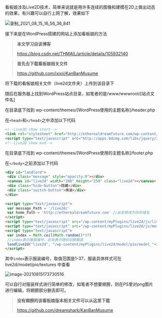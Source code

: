 看板娘涉及Live2D技术，简单来说就是用许多连续的图像和建模在2D上做出动态的效果，有兴趣可以自行上网了解，效果如下

![录制_2021_08_15_16_56_36_841](http://etherealdreamfuture.com/wp-imgs/录制_2021_08_15_16_56_36_841-1629020488533.gif)

接下来是在WordPress搭建的网站上添加看板娘的方法

> **本文学习自该博客**
>
> https://blog.csdn.net/THMAIL/article/details/105932140

> **首先去下载看板娘相关文件**
>
> https://github.com/ixixii/KanBanMusume

将下载的看板娘相关文件（live2d文件夹）上传到该目录下

随后在服务器上找到WordPress站点目录，如笔者的是/www/wwwroot/[站点文件名]

在目录底下找到 wp-content/themes/[WordPress使用的主题名称]/header.php

在`<head>`和`</head>`之中添加以下代码


```html
<!--Live2D show start-->
<link rel="stylesheet" href="http://etherealdreamfuture.com/wp-content/myPlugins/live2d/css/live2d.css" />
<script type="text/javascript" src="http://apps.bdimg.com/libs/jquery/2.1.4/jquery.js"></script>
<!--Live2D show end-->
```

在目录底下找到 wp-content/themes/[WordPress使用的主题名称]/footer.php

在`</body>`之前添加以下代码

```html
<div id="landlord">
 <div class="message" style="opacity:0"></div>
 <canvas id="live2d" width="280" height="250" class="live2d"></canvas>
 <div class="hide-button">隐藏</div>
 <div class="switch-button">换装</div>
</div>
 
<script type="text/javascript">
 var message_Path = '/live2d/'
 var home_Path = 'http://etherealdreamfuture.com' //此处修改为你的域名
</script>
<script type="text/javascript" src="/wp-content/myPlugins/live2d/js/live2d.js"></script>
<script type="text/javascript" src="/wp-content/myPlugins/live2d/js/message.js"></script>
<script type="text/javascript">
 var index = Math.ceil(Math.random()*37)
 //index表示服装编号，此处表示随机切换服装
 loadlive2d("live2d", "/wp-content/myPlugins/live2d/model/pio/model_"+index+".json");
</script>
```

其中`index`表示服装编号，取值范围是1-37，服装具体样式可在 live2d/model/pio/textures 中查看

![image-20210815173730516](http://etherealdreamfuture.com/wp-imgs/image-20210815173730516.png)

可以自行对服装样式进行简单的修改，如笔者不想要翅膀，则在PS里对png图片进行编辑，将翅膀部分删去即可。

> **没有翅膀的该看板娘版本相关文件可以从这里下载**
>
> https://github.com/dreamshark/KanBanMusume

